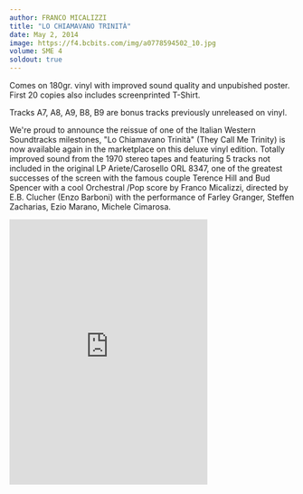 ```yaml
---
author: FRANCO MICALIZZI
title: "LO CHIAMAVANO TRINITÀ"
date: May 2, 2014
image: https://f4.bcbits.com/img/a0778594502_10.jpg
volume: SME 4
soldout: true
---
```


Comes on 180gr. vinyl with improved sound quality and unpubished poster. 
First 20 copies also includes screenprinted T-Shirt. 

Tracks A7, A8, A9, B8, B9 are bonus tracks previously unreleased on vinyl.

We're proud to announce the reissue of one of the Italian Western Soundtracks milestones, "Lo Chiamavano Trinità" (They Call Me Trinity) is now available again in the marketplace on this deluxe vinyl edition. Totally improved sound from the 1970 stereo tapes and featuring 5 tracks not included in the original LP Ariete/Carosello ORL 8347, one of the greatest successes of the screen with the famous couple Terence Hill and Bud Spencer with a cool Orchestral /Pop score by Franco Micalizzi, directed by E.B. Clucher (Enzo Barboni) with the performance of Farley Granger, Steffen Zacharias, Ezio Marano, Michele Cimarosa.

<iframe style="border: 0; width: 350px; height: 470px;" src="https://bandcamp.com/EmbeddedPlayer/album=3954610039/size=large/bgcol=ffffff/linkcol=0687f5/tracklist=false/transparent=true/" seamless><a href="http://sonormusiceditions.bandcamp.com/album/lo-chiamavano-trinit-original-motion-picture-soundtrack">LO CHIAMAVANO TRINITÀ (Original Motion Picture Soundtrack) by Franco Micalizzi</a></iframe>